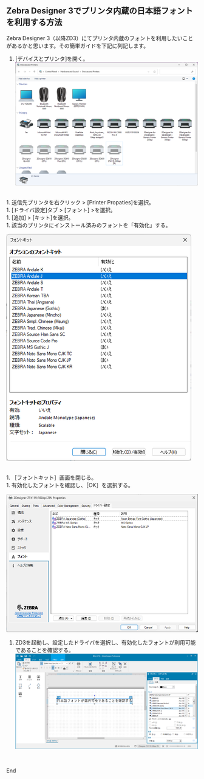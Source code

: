 ## Zebra Designer 3でプリンタ内蔵の日本語フォントを利用する方法

Zebra Designer 3（以降ZD3）にてプリンタ内蔵のフォントを利用したいことがあるかと思います。その簡単ガイドを下記に列記します。

1. [デバイスとプリンタ]を開く。
![Alt text](image.png)
</br>
1. 送信先プリンタを右クリック > [Printer Propaties]を選択。
</br>
1. [ドライバ設定]タブ > [フォント] >を選択。
</br>
1. [追加] > [キット]を選択。

</br>
1. 該当のプリンタにインストール済みのフォントを「有効化」する。

![Alt text](image-1.png)

</br>
1. ［フォントキット］画面を閉じる。
</br>
1. 有効化したフォントを確認し、［OK］を選択する。

![Alt text](image-4.png)</br>

1. ZD3を起動し、設定したドライバを選択し、有効化したフォントが利用可能であることを確認する。
![Alt text](image-3.png)
</br>

End